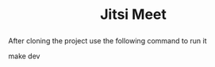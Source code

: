 # <p align="center">Jitsi Meet</p>

After cloning the project use the following command to run it

make dev
